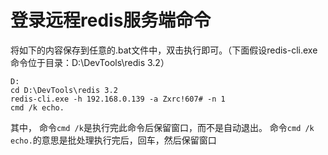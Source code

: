 # 登录远程redis服务端命令
将如下的内容保存到任意的.bat文件中，双击执行即可。（下面假设redis-cli.exe命令位于目录：D:\DevTools\redis 3.2）
```
D:
cd D:\DevTools\redis 3.2
redis-cli.exe -h 192.168.0.139 -a Zxrc!607# -n 1
cmd /k echo.
```
其中，
命令`cmd /k`是执行完此命令后保留窗口，而不是自动退出。
命令`cmd /k echo.`的意思是批处理执行完后，回车，然后保留窗口